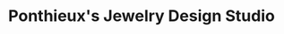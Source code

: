 ---
title: "Ponthieux's Jewelry Design Studio"
url: /greenville/ponthieuxs-jewelry-design-studio/
shop: Schmuck
---